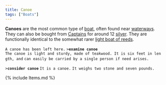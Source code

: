 ```yaml
---
title: Canoe
tags: ["Boats"]
---
```

**Canoes** are the most common type of [boat](boat "wikilink"), often
found near [waterways](waterways "wikilink"). They can also be bought
from [Captains](Captain "wikilink") for around 12
[silver](gold "wikilink"). They are functionally identical to the
somewhat rarer [light boat of reeds](light_boat_of_reeds "wikilink").

`A canoe has been left here.`
`>`**`examine canoe`**
`The canoe is light and sturdy, made of teakwood. It is six feet in length, and`
`can easily be carried by a single person if need arises.`

`>`**`consider canoe`**
`It is a canoe.`
`It weighs two stone and seven pounds.`

{% include Items.md %}
